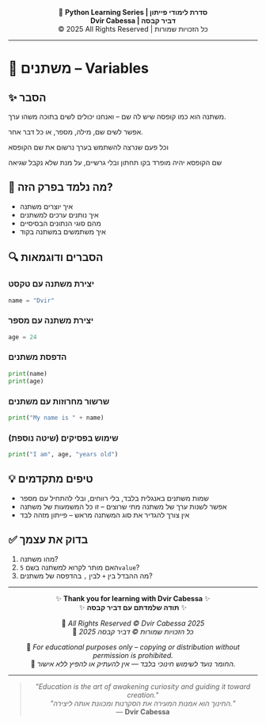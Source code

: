 <!-- DC_HEADER_START -->
<div align="center">

🐍 **Python Learning Series | סדרת לימודי פייתון**  
**Dvir Cabessa | דביר קבסה**  
© 2025 All Rights Reserved | כל הזכויות שמורות

</div>

---
<!-- DC_HEADER_END -->

# 📘 משתנים – Variables

## ✨ הסבר
משתנה הוא כמו קופסה שיש לה שם – ואנחנו יכולים לשים בתוכה משהו ערך.  

אפשר לשים שם, מילה, מספר, או כל דבר אחר. 

וכל פעם שנרצה להשתמש בערך נרשום את שם הקופסא

שם הקופסא יהיה מופרד בקו תחתון ובלי גרשיים, על מנת שלא נקבל שגיאה


## 🧠 מה נלמד בפרק הזה?
- איך יוצרים משתנה  
- איך נותנים ערכים למשתנים  
- מהם סוגי הנתונים הבסיסיים  
- איך משתמשים במשתנה בקוד  

## 🔍 הסברים ודוגמאות

### יצירת משתנה עם טקסט
```python
name = "Dvir"
```

### יצירת משתנה עם מספר
```python
age = 24
```

### הדפסת משתנים
```python
print(name)
print(age)
```

### שרשור מחרוזות עם משתנים
```python
print("My name is " + name)
```

### שימוש בפסיקים (שיטה נוספת)
```python
print("I am", age, "years old")
```

## 💡 טיפים מתקדמים
- שמות משתנים באנגלית בלבד, בלי רווחים, ובלי להתחיל עם מספר  
- אפשר לשנות ערך של משתנה מתי שרוצים – זו כל המשמעות של משתנה  
- אין צורך להגדיר את סוג המשתנה מראש – פייתון מזהה לבד  

## ✅ בדוק את עצמך
1. מהו משתנה?  
2. האם מותר לקרוא למשתנה בשם `5value`?  
3. מה ההבדל בין `+` לבין `,` בהדפסה של משתנים?

<!-- DC_FOOTER_START -->
---

<div align="center">

✨ **Thank you for learning with Dvir Cabessa** ✨  
✨ **תודה שלמדתם עם דביר קבסה** ✨  

📘 *All Rights Reserved © Dvir Cabessa 2025*  
📘 *כל הזכויות שמורות © דביר קבסה 2025*  

🔗 *For educational purposes only – copying or distribution without permission is prohibited.*  
🔗 *החומר נועד לשימוש חינוכי בלבד — אין להעתיק או להפיץ ללא אישור.*

---

> _"Education is the art of awakening curiosity and guiding it toward creation."_  
> _"החינוך הוא אמנות המעירה את הסקרנות ומכוונת אותה ליצירה."_  
> — **Dvir Cabessa**

</div>
<!-- DC_FOOTER_END -->

